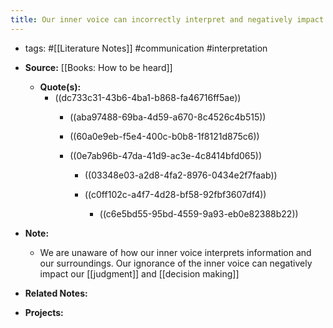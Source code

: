 ```yaml
---
title: Our inner voice can incorrectly interpret and negatively impact our communication
---
```


- tags: #[[Literature Notes]] #communication #interpretation

- **Source:** [[Books: How to be heard]]
	 - **Quote(s):**
		 - ((dc733c31-43b6-4ba1-b868-fa46716ff5ae))
			 - ((aba97488-69ba-4d59-a670-8c4526c4b515))

			 - ((60a0e9eb-f5e4-400c-b0b8-1f8121d875c6))

			 - ((0e7ab96b-47da-41d9-ac3e-4c8414bfd065))
				 - ((03348e03-a2d8-4fa2-8976-0434e2f7faab))

				 - ((c0ff102c-a4f7-4d28-bf58-92fbf3607df4))
					 - ((c6e5bd55-95bd-4559-9a93-eb0e82388b22))

- **Note:**
	 - We are unaware of how our inner voice interprets information and our surroundings. Our ignorance of the inner voice can negatively impact our [[judgment]] and [[decision making]]

- **Related Notes:**

- **Projects:**
